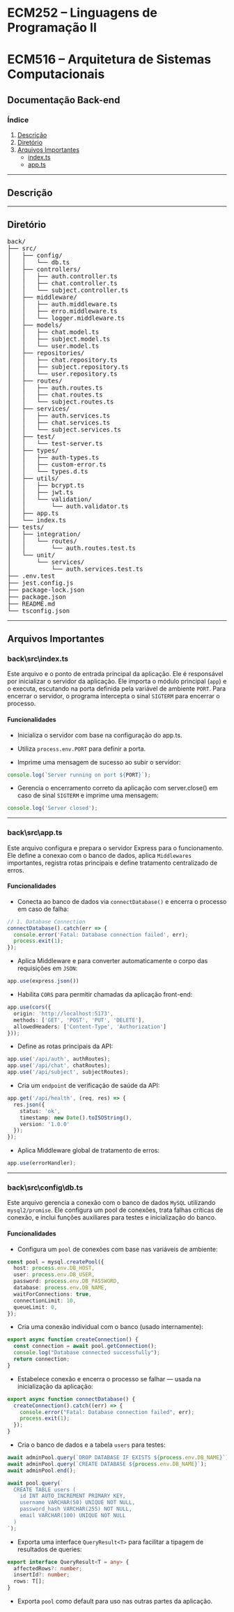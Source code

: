 # ECM252 – Linguagens de Programação II
# ECM516 – Arquitetura de Sistemas Computacionais

## Documentação Back-end

### Índice
1. [Descrição](#descrição)
2. [Diretório](#diretório)
3. [Arquivos Importantes](#arquivos-importantes)
    - [index.ts](#index.ts)
    - [app.ts](#app.ts)

---
## Descrição

---
## Diretório
<pre>
back/
├── src/
│   ├── config/
│   │   └── db.ts
│   ├── controllers/
│   │   ├── auth.controller.ts
│   │   ├── chat.controller.ts
│   │   └── subject.controller.ts
│   ├── middleware/
│   │   ├── auth.middleware.ts
│   │   ├── erro.middleware.ts
│   │   └── logger.middleware.ts
│   ├── models/
│   │   ├── chat.model.ts
│   │   ├── subject.model.ts
│   │   └── user.model.ts
│   ├── repositories/
│   │   ├── chat.repository.ts
│   │   ├── subject.repository.ts
│   │   └── user.repository.ts
│   ├── routes/
│   │   ├── auth.routes.ts
│   │   ├── chat.routes.ts
│   │   └── subject.routes.ts
│   ├── services/
│   │   ├── auth.services.ts
│   │   ├── chat.services.ts
│   │   └── subject.services.ts
│   ├── test/
│   │   └── test-server.ts
│   ├── types/
│   │   ├── auth-types.ts
│   │   ├── custom-error.ts
│   │   └── types.d.ts
│   ├── utils/
│   │   ├── bcrypt.ts
│   │   ├── jwt.ts
│   │   └── validation/
│   │       └── auth.validator.ts
│   ├── app.ts
│   └── index.ts
├── tests/
│   ├── integration/
│   │   └── routes/
│   │       └── auth.routes.test.ts
│   └── unit/
│       └── services/
│           └── auth.services.test.ts
├── .env.test
├── jest.config.js
├── package-lock.json
├── package.json
├── README.md
└── tsconfig.json
</pre>

---

## Arquivos Importantes

### back\src\index.ts

Este arquivo e o ponto de entrada principal da aplicação. Ele é responsável por inicializar
o servidor da aplicação. Ele importa o módulo principal (`app`) e o executa, escutando na porta 
definida pela variável de ambiente `PORT`. Para encerrar o servidor, o programa intercepta o sinal 
`SIGTERM` para encerrar o processo.

#### Funcionalidades
- Inicializa o servidor com base na configuração do app.ts.

- Utiliza `process.env.PORT` para definir a porta.

- Imprime uma mensagem de sucesso ao subir o servidor:
```TypeScript
console.log(`Server running on port ${PORT}`);
```

- Gerencia o encerramento correto da aplicação com server.close() em caso de sinal `SIGTERM` e imprime 
uma mensagem:
```TypeScript
console.log('Server closed');
```

---

### back\src\app.ts

Este arquivo configura e prepara o servidor Express para o funcionamento. Ele define a conexao com o banco de dados, aplica `Middlewares` importantes, registra rotas principais e define tratamento centralizado de erros.

#### Funcionalidades
- Conecta ao banco de dados via `connectDatabase()` e encerra o processo em caso de falha:
``` TypeScript
// 1. Database Connection
connectDatabase().catch(err => {
  console.error('Fatal: Database connection failed', err);
  process.exit(1);
});
```
- Aplica Middleware e para converter automaticamente o corpo das requisições em 
`JSON`:
``` TypeScript
app.use(express.json())
```

- Habilita `CORS` para permitir chamadas da aplicação front-end:
``` TypeScript
app.use(cors({
  origin: 'http://localhost:5173',
  methods: ['GET', 'POST', 'PUT', 'DELETE'],
  allowedHeaders: ['Content-Type', 'Authorization']
}));
```

- Define as rotas principais da API:
``` TypeScript
app.use('/api/auth', authRoutes);
app.use('/api/chat', chatRoutes); 
app.use('/api/subject', subjectRoutes);
```

- Cria um `endpoint` de verificação de saúde da API:
``` TypeScript
app.get('/api/health', (req, res) => {
  res.json({ 
    status: 'ok',
    timestamp: new Date().toISOString(),
    version: '1.0.0'
  });
});
```

- Aplica Middleware global de tratamento de erros:
``` TypeScript
app.use(errorHandler);
```

---

### back\src\config\db.ts

Este arquivo gerencia a conexão com o banco de dados `MySQL` utilizando `mysql2/promise`. Ele configura um pool de conexões, trata falhas críticas de conexão, e inclui funções auxiliares para testes e inicialização do banco.

#### Funcionalidades
- Configura um `pool` de conexões com base nas variáveis de ambiente:

``` TypeScript
const pool = mysql.createPool({
  host: process.env.DB_HOST,
  user: process.env.DB_USER,
  password: process.env.DB_PASSWORD,
  database: process.env.DB_NAME,
  waitForConnections: true,
  connectionLimit: 10,
  queueLimit: 0,
});
```

- Cria uma conexão individual com o banco (usado internamente):

``` TypeScript
export async function createConnection() {
  const connection = await pool.getConnection();
  console.log("Database connected successfully");
  return connection;
}
```

- Estabelece conexão e encerra o processo se falhar — usada na inicialização da aplicação:

``` TypeScript
export async function connectDatabase() {
  createConnection().catch((err) => {
    console.error("Fatal: Database connection failed", err);
    process.exit(1);
  });
}
```

- Cria o banco de dados e a tabela `users` para testes:

``` TypeScript
await adminPool.query(`DROP DATABASE IF EXISTS ${process.env.DB_NAME}`);
await adminPool.query(`CREATE DATABASE ${process.env.DB_NAME}`);
await adminPool.end();

await pool.query(`
  CREATE TABLE users (
    id INT AUTO_INCREMENT PRIMARY KEY,
    username VARCHAR(50) UNIQUE NOT NULL,
    password_hash VARCHAR(255) NOT NULL,
    email VARCHAR(100) UNIQUE NOT NULL
  )
`);
```

- Exporta uma interface `QueryResult<T>` para facilitar a tipagem de resultados de 
queries:

``` TypeScript
export interface QueryResult<T = any> {
  affectedRows?: number;
  insertId?: number;
  rows: T[];
}
```

- Exporta `pool` como default para uso nas outras partes da aplicação.